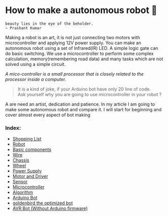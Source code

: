 # How to make a autonomous robot &#129302;

    beauty lies in the eye of the beholder.
    ~ Prashant Kumar

Making a robot is an art, it is not just connecting two motors with microcontroller and applying 12V power supply. You can make an autonomous robot using a set of Infrared(IR) LED. A simple logic gate can do basic switching. We use a microcontroller to perform some complex calculation, memory(remembering road data) and many tasks which are not solved using a simple circuit.

*A mico-controller is a small processor that is closely related to the processor inside a computer.*

>It is a kind of joke, if your Arduino bot have only 20 line of code. <br>
>Ask yourself why you are going to use microcontroller in your robot ?

A are need an artist, dedication and patience. In my article I am going to make some autonomous robot and compare it. I will start for beginning and cover almost every aspect of bot making

### Index:
- [Shopping List](shopping.md)
- [Robot](line_follower.md)
- [Basic components](basic_component.md)
- [Wire](wire.md)
- [Chassis](chassis.md)
- [Wheel](wheel.md)
- [Power Supply](power_supply.md)
- [Motor and Driver](motor.md)
- [Sensor](sensor.md)
- [Microcontroller](microcontroller.md)
- [Algorithm](algorithm.md)
- [Arduino Bot ](arduino_bot.md)
- [goldenbird the optimized bot](goldenbird.md)
- [AVR Bot (Without Arduino firmware)](avr_bot.md)
